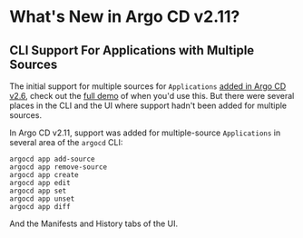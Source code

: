 # What's New in Argo CD v2.11?
## CLI Support For Applications with Multiple Sources
The initial support for multiple sources for `Applications` [added in Argo CD v2.6](https://youtu.be/2VF2x72dZsQ), check out the [full demo](https://www.youtube.com/watch?v=MlAWr8bVr0I&t=733s) of when you'd use this. But there were several places in the CLI and the UI where support hadn't been added for multiple sources.

In Argo CD v2.11, support was added for multiple-source `Applications` in several area of the `argocd` CLI:
```
argocd app add-source
argocd app remove-source
argocd app create
argocd app edit
argocd app set
argocd app unset
argocd app diff
```

And the Manifests and History tabs of the UI.